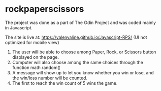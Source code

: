 # rockpaperscissors


The project was done as a part of The Odin Project and was coded mainly in Javascript.

The site is live at: https://valenvaline.github.io/Javascript-RPS/ (UI not optimized for mobile view)
1. The user will be able to choose among Paper, Rock, or Scissors button displayed on the page.
2. Computer will also choose among the same choices through the function math.random()
3. A message will show up to let you know whether you win or lose, and the win/loss number will be counted.
4. The first to reach the win count of 5 wins the game.
